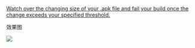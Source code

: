 [Watch over the changing size of your .apk file and fail your build once the change exceeds your specified threshold.](https://wiki.jenkins.io/display/JENKINS/Android+Apk+Size+Watcher+Plugin)



效果图

![](https://wiki.jenkins.io/download/attachments/135463149/wiki_size_history.jpg?version=1&modificationDate=1503957714000&api=v2)
